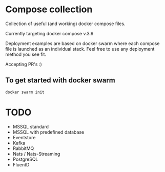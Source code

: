 # Compose collection
Collection of useful (and working) docker compose files.

Currently targeting docker compose v.3.9

Deployment examples are based on docker swarm where each compose file is launched as an individual stack. Feel free to use any deployment method you see fit.

Accepting PR's :)

## To get started with docker swarm
```
docker swarm init
```

# TODO
* MSSQL standard
* MSSQL with predefined database
* Eventstore
* Kafka
* RabbitMQ
* Nats / Nats-Streaming
* PostgreSQL
* FluentD

